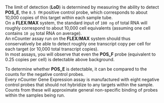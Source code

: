 The limit of detection (**LoD**) is determined by measuring the ability to detect **POS_E**, the `0.5 fM` positive control probe, which corresponds to about 10,000 copies of this target within each sample tube.  
On a **FLEX**/**MAX** system, the standard input of `100 ng` of total RNA will roughly correspond to about 10,000 cell equivalents (assuming one cell contains `10 pg` total RNA on average).  
An nCounter assay run on the **FLEX**/**MAX** system should thus conservatively be able to detect roughly one transcript copy per cell for each target (or 10,000 total transcript copies).  
In most assays, you will observe that even the **POS_F** probe (equivalent to 0.25 copies per cell) is detectable above background.

To determine whether **POS_E** is detectable, it can be compared to the counts for the negative control probes.  
Every nCounter Gene Expression assay is manufactured with eight negative control probes that should not hybridize to any targets within the sample.  
Counts from these will approximate general non-specific binding of probes within the samples being run.  
<!--The counts of **POS_E** should be higher than two times the standard deviation above the mean of the negative control.-->
